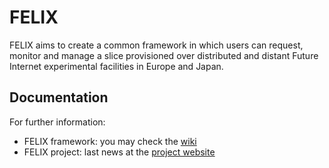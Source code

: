 FELIX
=====

FELIX aims to create a common framework in which users can request, monitor and manage a slice provisioned over distributed and distant Future Internet experimental facilities in Europe and Japan.

Documentation
-------------

For further information:

* FELIX framework: you may check the [wiki](https://github.com/dana-i2cat/felix/wiki)
* FELIX project: last news at the [project website](http://www.ict-felix.eu/)
